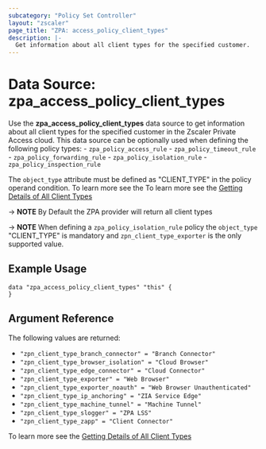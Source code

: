 ```yaml
---
subcategory: "Policy Set Controller"
layout: "zscaler"
page_title: "ZPA: access_policy_client_types"
description: |-
  Get information about all client types for the specified customer.
---
```


# Data Source: zpa_access_policy_client_types

Use the **zpa_access_policy_client_types** data source to get information about all client types for the specified customer in the Zscaler Private Access cloud. This data source can be optionally used when defining the following policy types:
    - ``zpa_policy_access_rule``
    - ``zpa_policy_timeout_rule``
    - ``zpa_policy_forwarding_rule``
    - ``zpa_policy_isolation_rule``
    - ``zpa_policy_inspection_rule``

The ``object_type`` attribute must be defined as "CLIENT_TYPE" in the policy operand condition. To learn more see the To learn more see the [Getting Details of All Client Types](https://help.zscaler.com/zpa/configuring-access-policies-using-api#getClientTypes)

-> **NOTE** By Default the ZPA provider will return all client types

-> **NOTE** When defining a ``zpa_policy_isolation_rule`` policy the ``object_type`` "CLIENT_TYPE" is mandatory and ``zpn_client_type_exporter`` is the only supported value.

## Example Usage

```hcl
data "zpa_access_policy_client_types" "this" {
}
```

## Argument Reference

The following values are returned:

* `"zpn_client_type_branch_connector" = "Branch Connector"`
* `"zpn_client_type_browser_isolation" = "Cloud Browser"`
* `"zpn_client_type_edge_connector" = "Cloud Connector"`
* `"zpn_client_type_exporter" = "Web Browser"`
* `"zpn_client_type_exporter_noauth" = "Web Browser Unauthenticated"`
* `"zpn_client_type_ip_anchoring" = "ZIA Service Edge"`
* `"zpn_client_type_machine_tunnel" = "Machine Tunnel"`
* `"zpn_client_type_slogger" = "ZPA LSS"`
* `"zpn_client_type_zapp" = "Client Connector"`

To learn more see the [Getting Details of All Client Types](https://help.zscaler.com/zpa/configuring-access-policies-using-api#getClientTypes)
